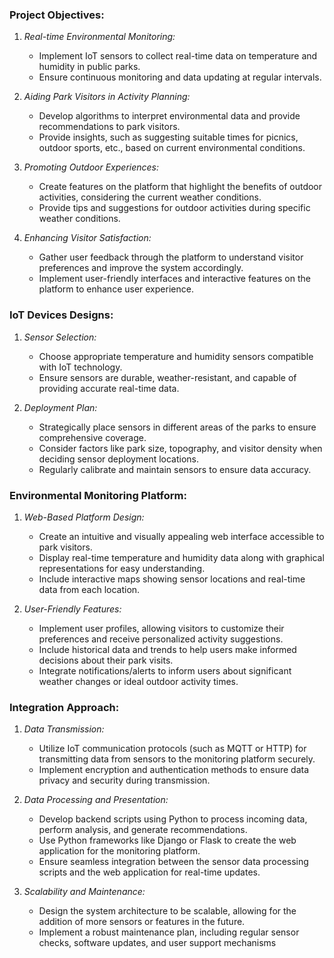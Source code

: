 ### Project Objectives:
1. *Real-time Environmental Monitoring:*
   - Implement IoT sensors to collect real-time data on temperature and humidity in public parks.
   - Ensure continuous monitoring and data updating at regular intervals.

2. *Aiding Park Visitors in Activity Planning:*
   - Develop algorithms to interpret environmental data and provide recommendations to park visitors.
   - Provide insights, such as suggesting suitable times for picnics, outdoor sports, etc., based on current environmental conditions.

3. *Promoting Outdoor Experiences:*
   - Create features on the platform that highlight the benefits of outdoor activities, considering the current weather conditions.
   - Provide tips and suggestions for outdoor activities during specific weather conditions.

4. *Enhancing Visitor Satisfaction:*
   - Gather user feedback through the platform to understand visitor preferences and improve the system accordingly.
   - Implement user-friendly interfaces and interactive features on the platform to enhance user experience.

### IoT Devices Designs:
1. *Sensor Selection:*
   - Choose appropriate temperature and humidity sensors compatible with IoT technology.
   - Ensure sensors are durable, weather-resistant, and capable of providing accurate real-time data.

2. *Deployment Plan:*
   - Strategically place sensors in different areas of the parks to ensure comprehensive coverage.
   - Consider factors like park size, topography, and visitor density when deciding sensor deployment locations.
   - Regularly calibrate and maintain sensors to ensure data accuracy.

### Environmental Monitoring Platform:
1. *Web-Based Platform Design:*
   - Create an intuitive and visually appealing web interface accessible to park visitors.
   - Display real-time temperature and humidity data along with graphical representations for easy understanding.
   - Include interactive maps showing sensor locations and real-time data from each location.

2. *User-Friendly Features:*
   - Implement user profiles, allowing visitors to customize their preferences and receive personalized activity suggestions.
   - Include historical data and trends to help users make informed decisions about their park visits.
   - Integrate notifications/alerts to inform users about significant weather changes or ideal outdoor activity times.

### Integration Approach:
1. *Data Transmission:*
   - Utilize IoT communication protocols (such as MQTT or HTTP) for transmitting data from sensors to the monitoring platform securely.
   - Implement encryption and authentication methods to ensure data privacy and security during transmission.

2. *Data Processing and Presentation:*
   - Develop backend scripts using Python to process incoming data, perform analysis, and generate recommendations.
   - Use Python frameworks like Django or Flask to create the web application for the monitoring platform.
   - Ensure seamless integration between the sensor data processing scripts and the web application for real-time updates.

3. *Scalability and Maintenance:*
   - Design the system architecture to be scalable, allowing for the addition of more sensors or features in the future.
   - Implement a robust maintenance plan, including regular sensor checks, software updates, and user support mechanisms
